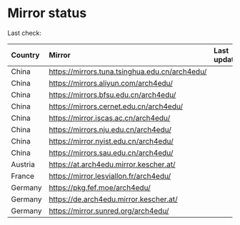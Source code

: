 <script src="./time.js"></script>
# Mirror status
Last check: <script type="text/javascript">localize(1715231959.346802);</script>

|Country|Mirror|Last update|
|:------|:-----|:----------|
|China|https://mirrors.tuna.tsinghua.edu.cn/arch4edu/|<script type="text/javascript">localize(1715193506);</script>|
|China|https://mirrors.aliyun.com/arch4edu/|<script type="text/javascript">localize(1715193506);</script>|
|China|https://mirrors.bfsu.edu.cn/arch4edu/|<script type="text/javascript">localize(1715193506);</script>|
|China|https://mirrors.cernet.edu.cn/arch4edu/|<script type="text/javascript">localize(1715193506);</script>|
|China|https://mirror.iscas.ac.cn/arch4edu/|<script type="text/javascript">localize(1715193506);</script>|
|China|https://mirrors.nju.edu.cn/arch4edu/|<script type="text/javascript">localize(1715193506);</script>|
|China|https://mirror.nyist.edu.cn/arch4edu/|<script type="text/javascript">localize(1715193506);</script>|
|China|https://mirrors.sau.edu.cn/arch4edu/|<script type="text/javascript">localize(1715193506);</script>|
|Austria|https://at.arch4edu.mirror.kescher.at/|<script type="text/javascript">localize(1715193506);</script>|
|France|https://mirror.lesviallon.fr/arch4edu/|<script type="text/javascript">localize(1715193506);</script>|
|Germany|https://pkg.fef.moe/arch4edu/|<script type="text/javascript">localize(1715193506);</script>|
|Germany|https://de.arch4edu.mirror.kescher.at/|<script type="text/javascript">localize(1715193506);</script>|
|Germany|https://mirror.sunred.org/arch4edu/|<script type="text/javascript">localize(1715193506);</script>|

<script src="./tablefilter/tablefilter.js"></script>
<script src="./table.js"></script>